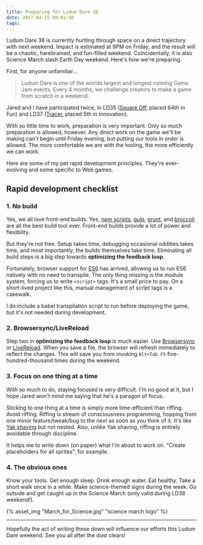 ```yaml
---
title: Preparing for Ludum Dare 38
date: 2017-04-15 00:01:56
tags:
---
```


Ludum Dare 38 is currently hurtling through space on a direct trajectory with
next weekend.  Impact is estimated at 9PM on Friday, and the result will be a
chaotic, harebrained, and fun-filled weekend.  Coincidentally, it is also
Science March slash Earth Day weekend.  Here's how we're preparing.

<!-- more -->

First, for anyone unfamiliar...

> Ludum Dare is one of the worlds largest and longest running Game Jam events.
> Every 4 months, we challenge creators to make a game from scratch in a
> weekend.

Jared and I have participated twice, in LD35 ([Square Off][sqoff], placed 64th
in Fun) and LD37 ([Tracer][tracer], placed 5th in Innovation).

With so little time to work, preparation is very important.  Only so much
preparation is allowed, however.  Any direct work on the game we'll be making
can't begin until Friday evening, but putting our tools in order is allowed.
The more comfortable we are with the tooling, the more efficiently we can work.

Here are some of my pet rapid development principles.  They're ever-evolving
and some specific to Web games.

## Rapid development checklist

### 1. No build

Yes, we all love front-end builds.  Yes, [npm scripts][npm-scripts],
[gulp][gulp], [grunt][grunt], and [broccoli][broc] are all the best build tool
ever.  Front-end builds provide a lot of power and flexibility.

But they're not free.  Setup takes time, debugging occasional oddities takes
time, and most importantly, the builds themselves take time.  Eliminating all
build steps is a big step towards **optimizing the feedback loop**.

Fortunately, browser support for [ES6][es6] has arrived, allowing us to run ES6
natively with no need to transpile.  The only thing missing is the module
system, forcing us to write `<script>` tags.  It's a small price to pay.  On a
short-lived project like this, manual management of script tags is a cakewalk.

I do include a babel transpilation script to run before deploying the game, but
it's not needed during development.

### 2. Browsersync/LiveReload

Step two in **optimizing the feedback loop** is much easier.  Use
[Browsersync][bs] or [LiveReload][lr].  When you save a file, the browser will
refresh immediately to reflect the changes.  This will save you from invoking
`Alt+Tab F5` five-hundred-thousand times during the weekend.

### 3. Focus on one thing at a time

With so much to do, staying focused is very difficult.  I'm no good at it, but
I hope Jared won't mind me saying that he's a paragon of focus.

Sticking to one thing at a time is simply more time-efficient than riffing.
Avoid riffing.  Riffing is stream of consciousness programming, hopping from
one minor feature/tweak/bug to the next as soon as you think of it.  It's like
[Yak shaving][yak] but not nested.  Also, unlike Yak shaving, riffing is
entirely avoidable through discipline.

It helps me to write down (on paper) what I'm about to work on.  "Create
placeholders for all sprites", for example.

### 4. The obvious ones

Know your tools.  Get enough sleep.  Drink enough water.  Eat healthy.  Take a
short walk once in a while.  Make science-themed signs during the week.  Go
outside and get caught up in the Science March (only valid during LD38
weekend!).

{% asset_img "March_for_Science.jpg" "science march logo" %}

---

Hopefully the act of writing these down will influence our efforts this Ludum
Dare weekend.  See you all after the dust clears!

[sqoff]: http://sqoff.com
[tracer]: http://scripta.co/tracer/
[sq-tmpl]: https://github.com/hunttis/phaser-ld-template
[npm-scripts]: https://docs.npmjs.com/cli/run-script
[grunt]: https://gruntjs.com/
[gulp]: http://gulpjs.com/
[broc]: http://broccolijs.com/
[lr]: http://livereload.com/
[bs]: https://www.browsersync.io/
[es6]: https://github.com/lukehoban/es6features
[yak]: http://catb.org/jargon/html/Y/yak-shaving.html
